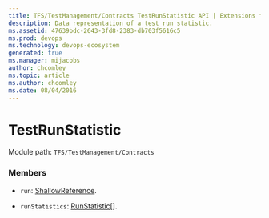 ```yaml
---
title: TFS/TestManagement/Contracts TestRunStatistic API | Extensions for Azure DevOps Services
description: Data representation of a test run statistic.
ms.assetid: 47639bdc-2643-3fd8-2383-db703f5616c5
ms.prod: devops
ms.technology: devops-ecosystem
generated: true
ms.manager: mijacobs
author: chcomley
ms.topic: article
ms.author: chcomley
ms.date: 08/04/2016
---
```


# TestRunStatistic

Module path: `TFS/TestManagement/Contracts`


### Members

* `run`: [ShallowReference](../../../TFS/TestManagement/Contracts/ShallowReference.md). 

* `runStatistics`: [RunStatistic](../../../TFS/TestManagement/Contracts/RunStatistic.md)[]. 

